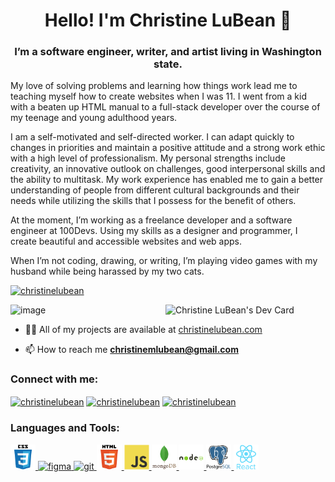 <h1 align="center">Hello! I'm Christine LuBean 👋</h1>
<h3 align="center">I’m a software engineer, writer, and artist living in Washington state.</h3>

<p align="left"> My love of solving problems and learning how things work lead me to teaching myself how to create websites when I was 11. I went from a kid with a beaten up HTML manual to a full-stack developer over the course of my teenage and young adulthood years.</p>

<div align="left">
<p align="left">I am a self-motivated and self-directed worker. I can adapt quickly to changes in priorities and maintain a positive attitude and a strong work ethic with a high level of professionalism. My personal strengths include creativity, an innovative outlook on challenges, good interpersonal skills and the ability to multitask. My work experience has enabled me to gain a better understanding of people from different cultural backgrounds and their needs while utilizing the skills that I possess for the benefit of others.</p>

<p align="left"> At the moment, I’m working as a freelance developer and a software engineer at 100Devs. Using my skills as a designer and programmer, I create beautiful and accessible websites and web apps.</p>

<p align="left"> When I’m not coding, drawing, or writing, I’m playing video games with my husband while being harassed by my two cats.</p>


<p align="left"> <a href="https://twitter.com/christinelubean" target="blank"><img src="https://img.shields.io/twitter/follow/christinelubean?logo=twitter&style=for-the-badge" alt="christinelubean" /></a> </p>
<a href="https://app.daily.dev/bansplady" target="_blank"><img src="https://api.daily.dev/devcards/85b908be1bac4e8e8969870228512451.png?r=h31" width="256" align="right" alt="Christine LuBean's Dev Card"/></a>
</div>

![image](https://www.codewars.com/users/ChristineLuBean/badges/small)

- 👨‍💻 All of my projects are available at [christinelubean.com](christinelubean.com)

- 📫 How to reach me **christinemlubean@gmail.com**
  


<h3 align="left">Connect with me:</h3>
<p align="left">
<a href="https://twitter.com/christinelubean" target="blank"><img align="center" src="https://raw.githubusercontent.com/rahuldkjain/github-profile-readme-generator/master/src/images/icons/Social/twitter.svg" alt="christinelubean" height="30" width="40" /></a>
<a href="https://linkedin.com/in/christinelubean" target="blank"><img align="center" src="https://raw.githubusercontent.com/rahuldkjain/github-profile-readme-generator/master/src/images/icons/Social/linked-in-alt.svg" alt="christinelubean" height="30" width="40" /></a>
<a href="https://instagram.com/christinelubean" target="blank"><img align="center" src="https://raw.githubusercontent.com/rahuldkjain/github-profile-readme-generator/master/src/images/icons/Social/instagram.svg" alt="christinelubean" height="30" width="40" /></a>
</p>

<h3 align="left">Languages and Tools:</h3>
<p align="left"> <a href="https://www.w3schools.com/css/" target="_blank" rel="noreferrer"> <img src="https://raw.githubusercontent.com/devicons/devicon/master/icons/css3/css3-original-wordmark.svg" alt="css3" width="40" height="40"/> </a> <a href="https://www.figma.com/" target="_blank" rel="noreferrer"> <img src="https://www.vectorlogo.zone/logos/figma/figma-icon.svg" alt="figma" width="40" height="40"/> </a> <a href="https://git-scm.com/" target="_blank" rel="noreferrer"> <img src="https://www.vectorlogo.zone/logos/git-scm/git-scm-icon.svg" alt="git" width="40" height="40"/> </a> <a href="https://www.w3.org/html/" target="_blank" rel="noreferrer"> <img src="https://raw.githubusercontent.com/devicons/devicon/master/icons/html5/html5-original-wordmark.svg" alt="html5" width="40" height="40"/> </a> <a href="https://developer.mozilla.org/en-US/docs/Web/JavaScript" target="_blank" rel="noreferrer"> <img src="https://raw.githubusercontent.com/devicons/devicon/master/icons/javascript/javascript-original.svg" alt="javascript" width="40" height="40"/> </a> <a href="https://www.mongodb.com/" target="_blank" rel="noreferrer"> <img src="https://raw.githubusercontent.com/devicons/devicon/master/icons/mongodb/mongodb-original-wordmark.svg" alt="mongodb" width="40" height="40"/> </a> <a href="https://nodejs.org" target="_blank" rel="noreferrer"> <img src="https://raw.githubusercontent.com/devicons/devicon/master/icons/nodejs/nodejs-original-wordmark.svg" alt="nodejs" width="40" height="40"/> </a> <a href="https://www.postgresql.org" target="_blank" rel="noreferrer"> <img src="https://raw.githubusercontent.com/devicons/devicon/master/icons/postgresql/postgresql-original-wordmark.svg" alt="postgresql" width="40" height="40"/> </a> <a href="https://reactjs.org/" target="_blank" rel="noreferrer"> <img src="https://raw.githubusercontent.com/devicons/devicon/master/icons/react/react-original-wordmark.svg" alt="react" width="40" height="40"/> </a> </p>
